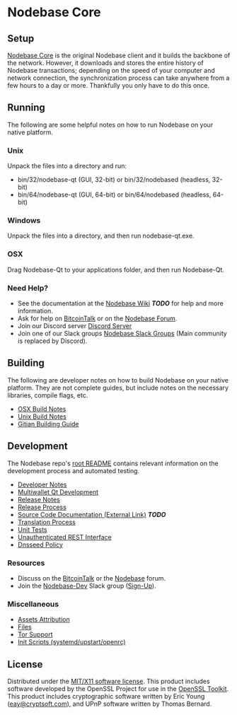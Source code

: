 Nodebase Core
=====================

Setup
---------------------
[Nodebase Core](http://nodebase.tech/wallet) is the original Nodebase client and it builds the backbone of the network. However, it downloads and stores the entire history of Nodebase transactions; depending on the speed of your computer and network connection, the synchronization process can take anywhere from a few hours to a day or more. Thankfully you only have to do this once.

Running
---------------------
The following are some helpful notes on how to run Nodebase on your native platform.

### Unix

Unpack the files into a directory and run:

- bin/32/nodebase-qt (GUI, 32-bit) or bin/32/nodebased (headless, 32-bit)
- bin/64/nodebase-qt (GUI, 64-bit) or bin/64/nodebased (headless, 64-bit)

### Windows

Unpack the files into a directory, and then run nodebase-qt.exe.

### OSX

Drag Nodebase-Qt to your applications folder, and then run Nodebase-Qt.

### Need Help?

* See the documentation at the [Nodebase Wiki](https://en.bitcoin.it/wiki/Main_Page) ***TODO***
for help and more information.
* Ask for help on [BitcoinTalk](https://bitcointalk.org/index.php?topic=1262920.0) or on the [Nodebase Forum](http://forum.nodebase.tech/).
* Join our Discord server [Discord Server](https://discord.nodebase.tech)
* Join one of our Slack groups [Nodebase Slack Groups](https://nodebase.tech/slack-logins/) (Main community is replaced by Discord).

Building
---------------------
The following are developer notes on how to build Nodebase on your native platform. They are not complete guides, but include notes on the necessary libraries, compile flags, etc.

- [OSX Build Notes](build-osx.md)
- [Unix Build Notes](build-unix.md)
- [Gitian Building Guide](gitian-building.md)

Development
---------------------
The Nodebase repo's [root README](https://github.com/Nodebase-Project/Nodebase/blob/master/README.md) contains relevant information on the development process and automated testing.

- [Developer Notes](developer-notes.md)
- [Multiwallet Qt Development](multiwallet-qt.md)
- [Release Notes](release-notes.md)
- [Release Process](release-process.md)
- [Source Code Documentation (External Link)](https://dev.visucore.com/bitcoin/doxygen/) ***TODO***
- [Translation Process](translation_process.md)
- [Unit Tests](unit-tests.md)
- [Unauthenticated REST Interface](REST-interface.md)
- [Dnsseed Policy](dnsseed-policy.md)

### Resources

* Discuss on the [BitcoinTalk](https://bitcointalk.org/index.php?topic=1262920.0) or the [Nodebase](http://forum.nodebase.tech/) forum.
* Join the [Nodebase-Dev](https://nodebase-dev.slack.com/) Slack group ([Sign-Up](https://nodebase-dev.herokuapp.com/)).

### Miscellaneous
- [Assets Attribution](assets-attribution.md)
- [Files](files.md)
- [Tor Support](tor.md)
- [Init Scripts (systemd/upstart/openrc)](init.md)

License
---------------------
Distributed under the [MIT/X11 software license](http://www.opensource.org/licenses/mit-license.php).
This product includes software developed by the OpenSSL Project for use in the [OpenSSL Toolkit](https://www.openssl.org/). This product includes
cryptographic software written by Eric Young ([eay@cryptsoft.com](mailto:eay@cryptsoft.com)), and UPnP software written by Thomas Bernard.
